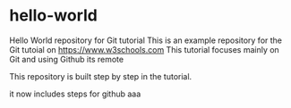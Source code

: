 # hello-world
Hello World repository for Git tutorial
This is an example repository for the Git tutoial on https://www.w3schools.com
This tutorial focuses mainly on Git and using Github its remote

This repository is built step by step in the tutorial.

it now includes steps for github
aaa
